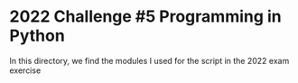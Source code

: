 # 2022 Challenge #5 Programming in Python
In this directory, we find the modules I used for the script in the 2022 exam exercise
